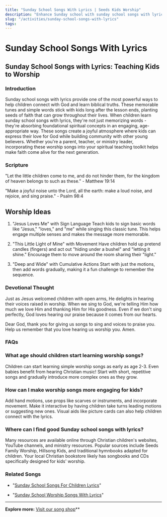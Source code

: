 ```yaml
---
title: "Sunday School Songs With Lyrics | Seeds Kids Worship"
description: "Enhance Sunday school with sunday school songs with lyrics that teach faith through music. Educational worship resources for children."
slug: "/activities/sunday-school-songs-with-lyrics"
tags:
---
```


# Sunday School Songs With Lyrics

## Sunday School Songs with Lyrics: Teaching Kids to Worship

### Introduction
Sunday school songs with lyrics provide one of the most powerful ways to help children connect with God and learn biblical truths. These memorable tunes and simple words stick with kids long after the lesson ends, planting seeds of faith that can grow throughout their lives. When children learn sunday school songs with lyrics, they're not just memorizing words - they're absorbing foundational spiritual concepts in an engaging, age-appropriate way. These songs create a joyful atmosphere where kids can express their love for God while building community with other young believers. Whether you're a parent, teacher, or ministry leader, incorporating these worship songs into your spiritual teaching toolkit helps make faith come alive for the next generation.

### Scripture
"Let the little children come to me, and do not hinder them, for the kingdom of heaven belongs to such as these." - Matthew 19:14

"Make a joyful noise unto the Lord, all the earth: make a loud noise, and rejoice, and sing praise." - Psalm 98:4

## Worship Ideas
1. "Jesus Loves Me" with Sign Language
Teach kids to sign basic words like "Jesus," "loves," and "me" while singing this classic tune. This helps engage multiple senses and makes the message more memorable.

2. "This Little Light of Mine" with Movement
Have children hold up pretend candles (fingers) and act out "hiding under a bushel" and "letting it shine." Encourage them to move around the room sharing their "light."

3. "Deep and Wide" with Cumulative Actions
Start with just the motions, then add words gradually, making it a fun challenge to remember the sequence.

### Devotional Thought
Just as Jesus welcomed children with open arms, He delights in hearing their voices raised in worship. When we sing to God, we're telling Him how much we love Him and thanking Him for His goodness. Even if we don't sing perfectly, God loves hearing our praise because it comes from our hearts.

Dear God, thank you for giving us songs to sing and voices to praise you. Help us remember that you love hearing us worship you. Amen.

### FAQs

### What age should children start learning worship songs?
Children can start learning simple worship songs as early as age 2-3. Even babies benefit from hearing Christian music! Start with short, repetitive songs and gradually introduce more complex ones as they grow.

### How can I make worship songs more engaging for kids?
Add hand motions, use props like scarves or instruments, and incorporate movement. Make it interactive by having children take turns leading motions or suggesting new ones. Visual aids like picture cards can also help children connect with the lyrics.

### Where can I find good Sunday school songs with lyrics?
Many resources are available online through Christian children's websites, YouTube channels, and ministry resources. Popular sources include Seeds Family Worship, Hillsong Kids, and traditional hymnbooks adapted for children. Your local Christian bookstore likely has songbooks and CDs specifically designed for kids' worship.

### Related Songs

- "[Sunday School Songs For Children Lyrics](/activities/sunday-school-songs-for-children-lyrics/)"

- "[Sunday School Worship Songs With Lyrics](/songs/sunday-school-worship-songs-with-lyrics/)"

---

**Explore more:** [Visit our song shop](https://seedskidsworship.com/shop)**

<!-- Schema Markup -->
<script type="application/ld+json">
{
  "@context": "https://schema.org",
  "@type": "MusicRecording",
  "name": "Sunday School Songs With Lyrics",
  "byArtist": {
    "@type": "MusicGroup",
    "name": "Seeds Kids Worship"
  },
  "isFamilyFriendly": true,
  "url": "https://seedskidsworship.com/activities/sunday-school-songs-with-lyrics/"
}
</script>